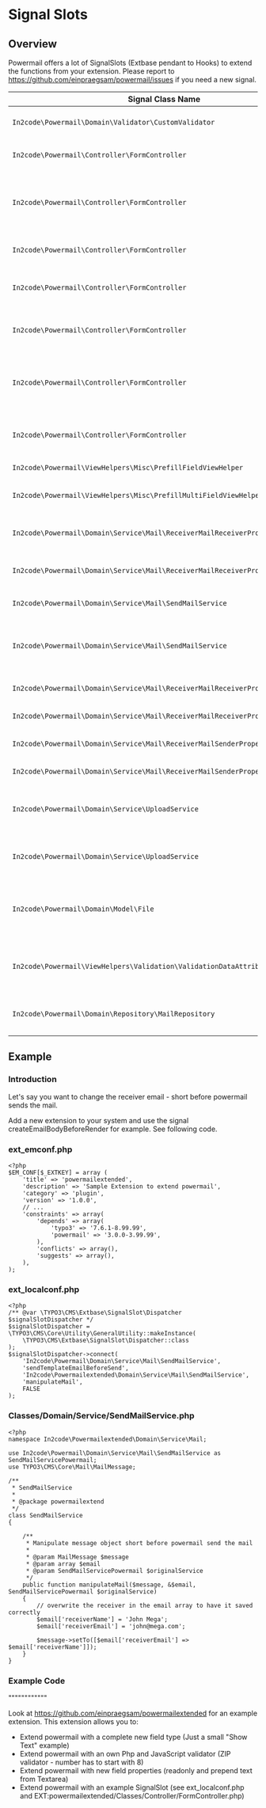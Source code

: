 # Signal Slots

## Overview

Powermail offers a lot of SignalSlots (Extbase pendant to Hooks) to
extend the functions from your extension.
Please report to https://github.com/einpraegsam/powermail/issues if you need a new signal.

| Signal Class Name | Signal Name | Located in Method | Passed arguments | Description |
|-------------------|-------------|-------------------|------------------|-------------|
| `In2code\Powermail\Domain\Validator\CustomValidator` | isValid | isValid() | $mail, $this | Add your own serverside Validation |
| `In2code\Powermail\Controller\FormController` | formActionBeforeRenderView | formAction() | $form, $this | Slot is called before the form is rendered |
| `In2code\Powermail\Controller\FormController` | createActionBeforeRenderView | createAction() | $mail, $hash, $this | Slot is called before the mail and answers are persisted and before the emails are sent |
| `In2code\Powermail\Controller\FormController` | createActionAfterMailDbSaved | createAction() | $mail, $this | Slot ist called directly after the mail was persisted |
| `In2code\Powermail\Controller\FormController` | createActionAfterSubmitView | createAction() | $mail, $hash, $this | Slot is called after the create message was rendered |
| `In2code\Powermail\Controller\FormController` | confirmationActionBeforeRenderView | confirmationAction() | $mail, $this | Slot is called before the confirmation view is rendered |
| `In2code\Powermail\Controller\FormController` | optinConfirmActionBeforeRenderView | optinConfirmAction() | $mail, $hash, $this | Slot is called before the optin confirmation view is rendered (only if Double-Opt-In is in use) |
| `In2code\Powermail\Controller\FormController` | initializeObjectSettings | initializeObject() | $this, &$settings | Change Settings from Flexform or TypoScript before Action is called |
| `In2code\Powermail\ViewHelpers\Misc\PrefillFieldViewHelper` | render | render() | $field, $mail, $default, $this | Prefill fields by your own magic |
| `In2code\Powermail\ViewHelpers\Misc\PrefillMultiFieldViewHelper` | render | render() | $field, $mail, $cycle, $default, $this | Prefill multiple fields by your own magic |
| `In2code\Powermail\Domain\Service\Mail\ReceiverMailReceiverPropertiesService` | setReceiverEmails | setReceiverEmails() | &$emailArray, $this | Manipulate receiver emails short before the mails will be send |
| `In2code\Powermail\Domain\Service\Mail\ReceiverMailReceiverPropertiesService` | getReceiverName | getReceiverName() | &$receiverName, $this | Manipulate receiver name when getting it |
| `In2code\Powermail\Domain\Service\Mail\SendMailService` | sendTemplateEmailBeforeSend | prepareAndSend() | $message, &$email, $this | Change the message object before sending |
| `In2code\Powermail\Domain\Service\Mail\SendMailService` | createEmailBodyBeforeRender | createEmailBody() | $standaloneView, $email, $this | Manipulate standaloneView-object before the mail object will be rendered |
| `In2code\Powermail\Domain\Service\Mail\ReceiverMailReceiverPropertiesService` | setReceiverEmails | setReceiverEmails() | &$emailArray, $this | Manipulate given receiver email addresses |
| `In2code\Powermail\Domain\Service\Mail\ReceiverMailReceiverPropertiesService` | getReceiverName | getReceiverName() | &$receiverName, $this | Manipulate given receiver name |
| `In2code\Powermail\Domain\Service\Mail\ReceiverMailSenderPropertiesService` | getSenderEmail | getSenderEmail() | &$senderEmail, $this | Manipulate given sender email addresses |
| `In2code\Powermail\Domain\Service\Mail\ReceiverMailSenderPropertiesService` | getSenderName | getSenderName() | &$senderName, $this | Manipulate given sender name |
| `In2code\Powermail\Domain\Service\UploadService` | preflight | preflight() | $this | Change files from upload-fields before they will be validated, stored and send |
| `In2code\Powermail\Domain\Service\UploadService` | getFiles | getFiles() | $this | Change files array from upload-fields whenever files will be read |
| `In2code\Powermail\Domain\Model\File` | getNewPathAndFilename | getNewPathAndFilename() | $pathAndFilename, $this | Change path and filename of a single file for uploading, attaching to email or something else |
| `In2code\Powermail\ViewHelpers\Validation\ValidationDataAttributeViewHelper` | render | render() | &$additionalAttributes, $field, $iteration, $this | Useful if you want to hook into additionalAttributes and set your own attributes to fields |
| `In2code\Powermail\Domain\Repository\MailRepository` | getVariablesWithMarkersFromMail | getVariablesWithMarkersFromMail() | &$variables, $mail, $this | If you want to register your own markers use this signal |


## Example

### Introduction

Let's say you want to change the receiver email - short before powermail sends the mail.

Add a new extension to your system and use the signal createEmailBodyBeforeRender for example.
See following code.

### ext_emconf.php

```
<?php
$EM_CONF[$_EXTKEY] = array (
    'title' => 'powermailextended',
    'description' => 'Sample Extension to extend powermail',
    'category' => 'plugin',
    'version' => '1.0.0',
    // ...
    'constraints' => array(
        'depends' => array(
            'typo3' => '7.6.1-8.99.99',
            'powermail' => '3.0.0-3.99.99',
        ),
        'conflicts' => array(),
        'suggests' => array(),
    ),
);
```

### ext_localconf.php

```
<?php
/** @var \TYPO3\CMS\Extbase\SignalSlot\Dispatcher $signalSlotDispatcher */
$signalSlotDispatcher = \TYPO3\CMS\Core\Utility\GeneralUtility::makeInstance(
    \TYPO3\CMS\Extbase\SignalSlot\Dispatcher::class
);
$signalSlotDispatcher->connect(
    'In2code\Powermail\Domain\Service\Mail\SendMailService',
    'sendTemplateEmailBeforeSend',
    'In2code\Powermailextended\Domain\Service\Mail\SendMailService',
    'manipulateMail',
    FALSE
);
```

### Classes/Domain/Service/SendMailService.php

```
<?php
namespace In2code\Powermailextended\Domain\Service\Mail;

use In2code\Powermail\Domain\Service\Mail\SendMailService as SendMailServicePowermail;
use TYPO3\CMS\Core\Mail\MailMessage;

/**
 * SendMailService
 *
 * @package powermailextend
 */
class SendMailService
{

    /**
     * Manipulate message object short before powermail send the mail
     *
     * @param MailMessage $message
     * @param array $email
     * @param SendMailServicePowermail $originalService
     */
    public function manipulateMail($message, &$email, SendMailServicePowermail $originalService)
    {
        // overwrite the receiver in the email array to have it saved correctly
        $email['receiverName'] = 'John Mega';
        $email['receiverEmail'] = 'john@mega.com';

        $message->setTo([$email['receiverEmail'] => $email['receiverName']]);
    }
}
```

### Example Code
""""""""""""

Look at https://github.com/einpraegsam/powermailextended for an example extension.
This extension allows you to:

- Extend powermail with a complete new field type (Just a small "Show Text" example)
- Extend powermail with an own Php and JavaScript validator (ZIP validator - number has to start with 8)
- Extend powermail with new field properties (readonly and prepend text from Textarea)
- Extend powermail with an example SignalSlot (see ext_localconf.php and EXT:powermailextended/Classes/Controller/FormController.php)
